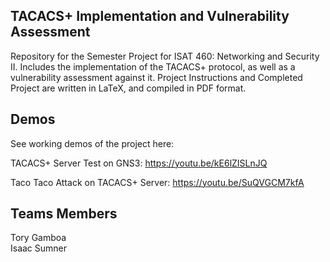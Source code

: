 ## TACACS+ Implementation and Vulnerability Assessment ##
Repository for  the Semester Project for ISAT 460: Networking and Security II. Includes the implementation of the TACACS+ protocol, as well as a vulnerability assessment against it. Project Instructions and Completed Project are written in LaTeX, and compiled in PDF format.

## Demos ##
See working demos of the project here:

TACACS+ Server Test on GNS3: https://youtu.be/kE6lZISLnJQ

Taco Taco Attack on TACACS+ Server: https://youtu.be/SuQVGCM7kfA

## Teams Members ##   
Tory Gamboa    
Isaac Sumner
